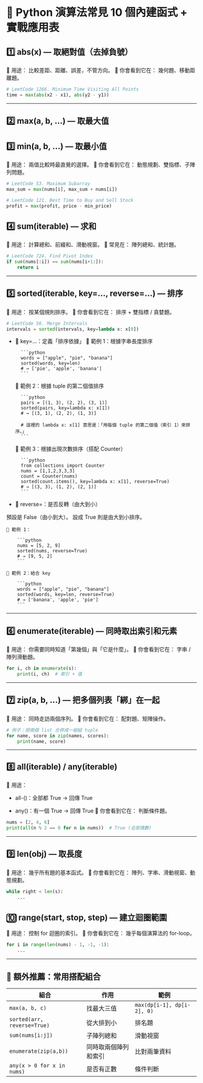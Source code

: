 # 🧠 Python 演算法常見 10 個內建函式 + 實戰應用表
## 1️⃣ abs(x) — 取絕對值（去掉負號）

📘 用途： 比較差距、距離、誤差，不管方向。
📍 你會看到它在： 幾何題、移動距離題。
```python
# LeetCode 1266. Minimum Time Visiting All Points
time = max(abs(x2 - x1), abs(y2 - y1))
```

---

## 2️⃣ max(a, b, ...) — 取最大值
## 3️⃣ min(a, b, ...) — 取最小值

📘 用途： 兩值比較時最直覺的選擇。
📍 你會看到它在： 動態規劃、雙指標、子陣列問題。
```python
# LeetCode 53. Maximum Subarray
max_sum = max(nums[i], max_sum + nums[i])

# LeetCode 121. Best Time to Buy and Sell Stock
profit = max(profit, price - min_price)
```

## 4️⃣ sum(iterable) — 求和

📘 用途： 計算總和、前綴和、滑動視窗。
📍 常見在： 陣列總和、統計題。
```python
# LeetCode 724. Find Pivot Index
if sum(nums[:i]) == sum(nums[i+1:]):
    return i
```

---

## 5️⃣ sorted(iterable, key=..., reverse=...) — 排序

📘 用途： 按某個規則排序。
📍 你會看到它在： 排序 + 雙指標 / 貪婪題。
```python
# LeetCode 56. Merge Intervals
intervals = sorted(intervals, key=lambda x: x[0])
```

- 🎯 key=...：定義「排序依據」
    🔹 範例 1：根據字串長度排序

        ```python
        words = ["apple", "pie", "banana"]
        sorted(words, key=len)
        # → ['pie', 'apple', 'banana']
        ```

    🔹 範例 2：根據 tuple 的第二個值排序

        ```python
        pairs = [(1, 3), (2, 2), (3, 1)]
        sorted(pairs, key=lambda x: x[1])
        # → [(3, 1), (2, 2), (1, 3)]

        # 這裡的 lambda x: x[1] 意思是：「用每個 tuple 的第二個值（索引 1）來排序。」
        ```
    
    🔹 範例 3：根據出現次數排序（搭配 Counter）
        
        ```python
        from collections import Counter
        nums = [1,1,2,3,3,3]
        count = Counter(nums)
        sorted(count.items(), key=lambda x: x[1], reverse=True)
        # → [(3, 3), (1, 2), (2, 1)]
        ```
    
- 🎯 reverse=：是否反轉（由大到小）

預設是 False（由小到大）。
設成 True 則是由大到小排序。

    🔹 範例 1：

        ```python
        nums = [5, 2, 9]
        sorted(nums, reverse=True)
        # → [9, 5, 2]
        ```

    🔹 範例 2：結合 key

        ```python
        words = ["apple", "pie", "banana"]
        sorted(words, key=len, reverse=True)
        # → ['banana', 'apple', 'pie']
        ```


---

## 6️⃣ enumerate(iterable) — 同時取出索引和元素

📘 用途： 你需要同時知道「第幾個」與「它是什麼」。
📍 你會看到它在： 字串 / 陣列滑動題。
```python
for i, ch in enumerate(s):
    print(i, ch)  # 索引 + 值
```

---

## 7️⃣ zip(a, b, ...) — 把多個列表「綁」在一起

📘 用途： 同時走訪兩個序列。
📍 你會看到它在： 配對題、矩陣操作。
```python
# 例子：把兩個 list 合併成一組組 tuple
for name, score in zip(names, scores):
    print(name, score)
```

---

## 8️⃣ all(iterable) / any(iterable)

📘 用途：

- all-()：全部都 True → 回傳 True

- any()：有一個 True → 回傳 True
📍 你會看到它在： 判斷條件題。
```python
nums = [2, 4, 6]
print(all(n % 2 == 0 for n in nums))  # True (全部偶數)
```

---

## 9️⃣ len(obj) — 取長度

📘 用途： 幾乎所有題的基本函式。
📍 你會看到它在： 陣列、字串、滑動視窗、動態規劃。
```python
while right < len(s):
    ...
```

## 🔟 range(start, stop, step) — 建立迴圈範圍

📘 用途： 控制 for 迴圈的索引。
📍 你會看到它在： 幾乎每個演算法的 for-loop。
```python
for i in range(len(nums) - 1, -1, -1):
    ...
```

---

## 🌟 額外推薦：常用搭配組合
| 組合                          | 作用         | 範例                         |
| --------------------------- | ---------- | -------------------------- |
| `max(a, b, c)`              | 找最大三值      | `max(dp[i-1], dp[i-2], 0)` |
| `sorted(arr, reverse=True)` | 從大排到小      | 排名題                        |
| `sum(nums[i:j])`            | 子陣列總和      | 滑動視窗                       |
| `enumerate(zip(a,b))`       | 同時取兩個陣列和索引 | 比對兩筆資料                     |
| `any(x > 0 for x in nums)`  | 是否有正數      | 條件判斷                       |
